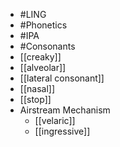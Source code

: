 - #LING
- #Phonetics
- #IPA
- #Consonants
- [[creaky]]
- [[alveolar]]
- [[lateral consonant]]
- [[nasal]]
- [[stop]]
- Airstream Mechanism
	- [[velaric]]
	- [[ingressive]]